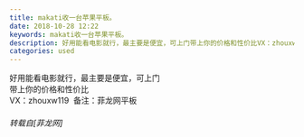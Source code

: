```yaml
---
title: makati收一台苹果平板。
date: 2018-10-28 12:22
keywords: makati收一台苹果平板。
description: 好用能看电影就行，最主要是便宜，可上门带上你的价格和性价比VX：zhouxw119  备注：菲龙网平板
categories: used
---
```

<td class="t_f" id="postmessage_2179080">

好用能看电影就行，最主要是便宜，可上门<br/>
带上你的价格和性价比<br/>
VX：zhouxw119  备注：菲龙网平板</td>
###### 转载自[菲龙网]